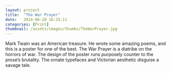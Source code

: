 ```yaml
---
layout: project
title:  "The War Prayer"
date:   2014-06-20 16:25:11
categories: [Print]
thumbnail: /assets/images/thumbs/TheWarPrayer.jpg
---
```


Mark Twain was an American treasure. He wrote some amazing poems, and this is a poster for one of the best. The War Prayer is a diatribe on the horrors of war. The design of the poster runs purposely counter to the prose’s brutality. The ornate typefaces and Victorian aesthetic disguise a savage tale.